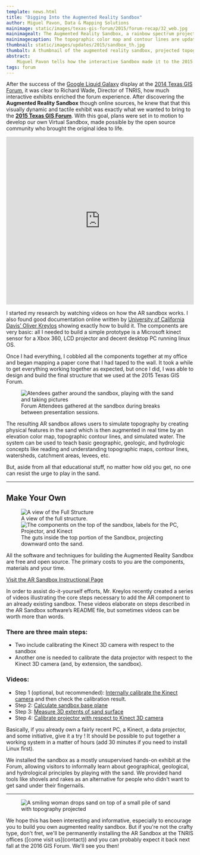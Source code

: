 ```yaml
---
template: news.html
title: "Digging Into the Augmented Reality Sandbox"
author: Miguel Pavon, Data & Mapping Solutions
mainimage: static/images/texas-gis-forum/2015/forum-recap/32_web.jpg
mainimagealt: The Augmented Reality Sandbox, a rainbow spectrum projected onto sand
mainimagecaption: The topographic color map and contour lines are updated in real time as the real sand surface is manipulated, and virtual water flows over the sand. Over the course of the Forum, the sandbox grew trees and some dinosaurs moved in.
thumbnail: static/images/updates/2015/sandbox_th.jpg
thumbalt: A thumbnail of the augmented reality sandbox, projected topography
abstract:
    Miguel Pavon tells how the interactive Sandbox made it to the 2015 forum, and highlights the original tutorials and open source software to make your own.
tags: forum
---
```


After the success of the [Google Liquid Galaxy](http://www.google.com/earth/explore/showcase/liquidgalaxy.html) display at the [2014 Texas GIS Forum](texas-gis-forum/2014/index), it was clear to Richard Wade, Director of TNRIS, how much interactive exhibits enriched the forum experience. After discovering the **Augmented Reality Sandbox** though online sources, he knew that that this visually dynamic and tactile exhibit was exactly what we wanted to bring to the [**2015 Texas GIS Forum**](texas-gis-forum/2015/index). With this goal, plans were set in to motion to develop our own Virtual Sandbox, made possible by the open source community who brought the original idea to life.

<iframe width="100%" height="450" src="https://www.youtube.com/embed/UTB1roPJ4mc" frameborder="0" allowfullscreen></iframe>

I started my research by watching videos on how the AR sandbox works. I also found good documentation online written by [University of California Davis’ Oliver Kreylos](http://idav.ucdavis.edu/~okreylos/ResDev/SARndbox/) showing exactly how to build it. The components are very basic: all I needed to build a simple prototype is a Microsoft kinect sensor for a Xbox 360, LCD projector and decent desktop PC running linux OS.  

Once I had everything, I cobbled all the components together at my office and began mapping a paper cone that I had taped to the wall.  It took a while to get everything working together as expected, but once I did, I was able to design and build the final structure that we used at the 2015 Texas GIS Forum.

<figure class="right-indent">
<img class="img-responsive" src="{{m.link('static/images/texas-gis-forum/2015/forum-recap/05_web.jpg')}}" alt="Atendees gather around the sandbox, playing with the sand and taking pictures">
<figcaption>Forum Attendees gathered at the sandbox during breaks between presentation sessions.</figcaption>
</figure>

The resulting AR sandbox allows users to simulate topography by creating physical features in the sand which is then augmented in real time by an elevation color map, topographic contour lines, and simulated water.  The system can be used to teach basic geographic, geologic, and hydrologic concepts like reading and understanding topographic maps, contour lines, watersheds, catchment areas, levees, etc.

But, aside from all that educational stuff, no matter how old you get, no one can resist the urge to play in the sand.

<hr class="clearfix">

<h2>Make Your Own</h2>

<figure class="right-indent">
<img class="img-responsive" src="{{m.link('static/images/updates/2015/sandbox_structure.jpg')}}" alt="A view of the Full Structure">
<figcaption>A view of the full structure.</figcaption>
<img class="img-responsive" src="{{m.link('static/images/updates/2015/sandbox_guts.jpg')}}" alt="The components on the top of the sandbox, labels for the PC, Projector, and Kinect">
  <figcaption>The guts inside the top portion of the Sandbox, projecting downward onto the sand.</figcaption>
</figure>

All the software and techniques for building the Augmented Reality Sandbox are free and open source. The primary costs to you are the components, materials and your time.

<a class="btn btn-md btn-danger btn-center" href="http://idav.ucdavis.edu/~okreylos/ResDev/SARndbox/">Visit the AR Sandbox Instructional Page</a>

In order to assist do-it-yourself efforts, Mr. Kreylos recently created a series of videos illustrating the core steps necessary to add the AR component to an already existing sandbox. These videos elaborate on steps described in the AR Sandbox software’s README file, but sometimes videos can be worth more than words.

### There are three main steps:
- Two include calibrating the Kinect 3D camera with respect to the sandbox
- Another one is needed to calibrate the data projector with respect to the Kinect 3D camera (and, by extension, the sandbox). 

### Videos:

- Step 1 (optional, but recommended): [<i class="glyphicon glyphicon-facetime-video"></i> Internally calibrate the Kinect camera](http://www.youtube.com/watch?v=Qo05LVxdlfo) and then check the calibration result.
- Step 2: [<i class="glyphicon glyphicon-facetime-video"></i> Calculate sandbox base plane](http://www.youtube.com/watch?v=9Lt4J_BErs0)
- Step 3: [<i class="glyphicon glyphicon-facetime-video"></i> Measure 3D extents of sand surface](http://www.youtube.com/watch?v=RmE6tkXoSJw)
- Step 4: [<i class="glyphicon glyphicon-facetime-video"></i> Calibrate projector with respect to Kinect 3D camera](http://www.youtube.com/watch?v=vXkA9gUoSAc)

Basically, if you already own a fairly recent PC, a Kinect, a data projector, and some initiative, give it a try ! It should be possible to put together a working system in a matter of hours (add 30 minutes if you need to install Linux first).

We installed the sandbox as a mostly unsupervised hands-on exhibit at the Forum, allowing visitors to informally learn about geographical, geological, and hydrological principles by playing with the sand. We provided hand tools like shovels and rakes as an alternative for people who didn't want to get sand under their fingernails.

<hr class="clearfix">
<figure class="right-indent">
<img class="img-responsive" src="{{m.link('static/images/texas-gis-forum/2015/forum-recap/15_web.jpg')}}" alt="A smiling woman drops sand on top of a small pile of sand with topography projected">
</figure>
We hope this has been interesting and informative, especially to encourage you to build you own augmented reality sandbox. But if you're not the crafty type, don't fret, we'll be permanently installing the AR Sandbox at the TNRIS offices ([come visit us](contact)) and you can probably expect it back next fall at the 2016 GIS Forum. We'll see you then!





